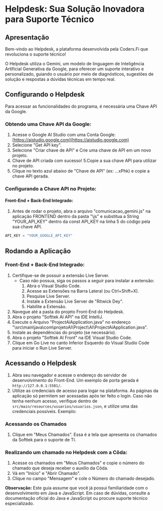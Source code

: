 # Helpdesk: Sua Solução Inovadora para Suporte Técnico

## Apresentação

Bem-vindo ao Helpdesk, a plataforma desenvolvida pela Coders.Fi que revoluciona o suporte técnico!

O Helpdesk utiliza o Gemini, um modelo de linguagem de Inteligência Artificial Generativa da Google, para oferecer um suporte interativo e personalizado, guiando o usuário por meio de diagnósticos, sugestões de solução e respostas a dúvidas técnicas em tempo real.

## Configurando o Helpdesk

Para acessar as funcionalidades do programa, é necessária uma Chave API da Google.

### Obtendo uma Chave API da Google:

1. Acesse o Google AI Studio com uma Conta Google: [https://aistudio.google.com](https://aistudio.google.com)
2. Selecione "Get API key".
3. Selecione "Criar chave de API" e Crie uma chave de API em um novo projeto.
4. Chave de API criada com sucesso!
5.Copie a sua chave API para utilizar no projeto.
6. Clique no texto azul abaixo de "Chave de API" (ex: …xPhk) e copie a chave API gerada.

### Configurando a Chave API no Projeto:

#### Front-End + Back-End Integrado:

1. Antes de rodar o projeto, abra o arquivo "comunicacao_gemini.js" na aplicação FRONTEND dentro da pasta "\js" e substitua a String "YOUR_API_KEY" dentro da const API_KEY na linha 5 do código pela sua chave API.

```javascript
API_KEY = "YOUR_GOOGLE_API_KEY"
```

## Rodando a Aplicação

### Front-End + Back-End Integrado:

1. Certifique-se de possuir a extensão Live Server.
    * Caso não possua, siga os passos a seguir para instalar a extensão:
        1. Abra o Visual Studio Code.
        2. Acesse as Extensões na Barra Lateral (ou Ctrl+Shift+X).
        3. Pesquise Live Server.
        4. Instale a Extensão Live Server de "Ritwick Dey".
        5. Habilite a Extensão.
2. Navegue até a pasta do projeto Front-End do Helpdesk.
3. Abra o projeto "Softtek AI API" na IDE IntelliJ.
4. Execute o Arquivo "ProjectAiApplication.java" no endereço "\src\main\java\com\projetoAI\Project\AI\ProjectAiApplication.java".
5. Instale as dependências do projeto (se necessário).
6. Abra o projeto "Softtek AI Front" na IDE Visual Studio Code.
7. Clique em Go Live no canto Inferior Esquerdo do Visual Studio Code para iniciar o Run Live Server.

## Acessando o Helpdesk

1. Abra seu navegador e acesse o endereço do servidor de desenvolvimento do Front-End. Um exemplo de porta gerada é `http://127.0.0.1:5501/`.
2. Utilize as credenciais de acesso para logar na plataforma. As páginas da aplicação só permitem ser acessadas após ter feito o login. Caso não tenha nenhum acesso, verifique dentro de `src/main/resources/usuarios/usuarios.json`, e utilize uma das credenciais possíveis. Exemplo:

### Acessando os Chamados

1. Clique em "Meus Chamados". Essa é a tela que apresenta os chamados da Softtek para o suporte de TI.

### Realizando um chamado no Helpdesk com a Côda:

1. Acesse os chamados em "Meus Chamados" e copie o número do chamado que deseja receber o auxílio da Côda.
2. Vá em "Início" e "Abrir Chamado".
3. Clique no campo "Mensagem" e cole o Número do chamado desejado.

**Observação:** Este guia assume que você já possui familiaridade com o desenvolvimento em Java e JavaScript. Em caso de dúvidas, consulte a documentação oficial do Java e JavaScript ou procure suporte técnico especializado.
